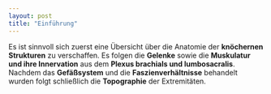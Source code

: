 ```yaml
---
layout: post
title: "Einführung"
---
```

Es ist sinnvoll sich zuerst eine Übersicht über die Anatomie der **knöchernen Strukturen** zu verschaffen. Es folgen die **Gelenke** sowie die **Muskulatur und ihre Innervation** aus dem **Plexus brachials und lumbosacralis**. Nachdem das **Gefäßsystem** und die **Faszienverhältnisse** behandelt wurden folgt schließlich die **Topographie** der Extremitäten.
